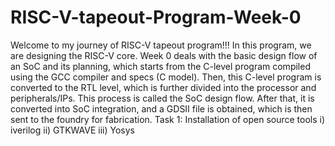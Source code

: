 # RISC-V-tapeout-Program-Week-0
Welcome to my journey of RISC-V tapeout program!!! 
In this program, we are designing the RISC-V core. Week 0 deals with the basic design flow of an SoC and its planning, which starts from the C-level program compiled using the GCC compiler and specs (C model). Then, this C-level program is converted to the RTL level, which is further divided into the processor and peripherals/IPs. This process is called the SoC design flow. After that, it is converted into SoC integration, and a GDSII file is obtained, which is then sent to the foundry for fabrication.
Task 1: Installation of open source tools
         i) iverilog
		 ii) GTKWAVE
		 iii) Yosys
